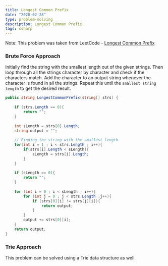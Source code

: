 ```yaml
---
title: Longest Common Prefix
date: "2020-02-28"
type: problem-solving
description: Longest Common Prefix
tags: csharp
---
```


Note: This problem was taken from LeetCode - [Longest Common Prefix](https://leetcode.com/problems/longest-common-prefix/)

### Brute Force Approach

Initially find the string with the smallest length out of the given strings. Then loop through all the strings character by character and check if the characters match. Add the character to an output string whenever the character is found in all the strings. Repeat this until the `smallest string length` to get the desired result.

```csharp
public string LongestCommonPrefix(string[] strs) {
    
    if (strs.Length == 0){
        return "";
    }
    
    int sLength = strs[0].Length;
    string output = "";
    
    // Finding the string with the smallest length
    for(int i = 1 ; i < strs.Length ; i++){
        if(strs[i].Length < sLength){
            sLength = strs[i].Length;
        }
    }
    
    if (sLength == 0){
        return "";
    }
    
    for (int i = 0 ; i < sLength ; i++){
        for (int j = 0 ; j < strs.Length ;j++){
            if (strs[0][i] != strs[j][i]){
                return output;
            }
        }
        output += strs[0][i];
    }
    return output;
}
```

### Trie Approach

This problem can be solved using a Trie data structure as well.
